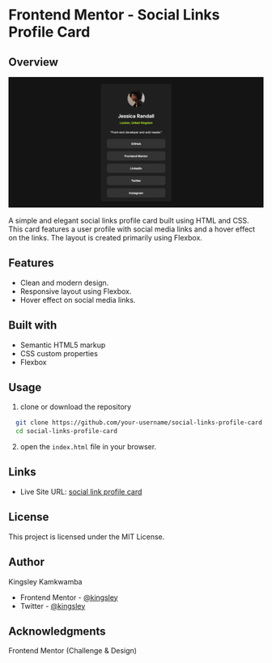 # Frontend Mentor - Social Links Profile Card


## Overview

![](./assets/images/screenshot.PNG)

A simple and elegant social links profile card built using HTML and CSS. This card features a user profile with social media links and a hover effect on the links. The layout is created primarily using Flexbox.

## Features

- Clean and modern design.
- Responsive layout using Flexbox.
- Hover effect on social media links.

## Built with

- Semantic HTML5 markup
- CSS custom properties
- Flexbox

## Usage

1. clone or download the repository

```bash 
  git clone https://github.com/your-username/social-links-profile-card.git
  cd social-links-profile-card
```

2. open the `index.html` file in your browser.

## Links

- Live Site URL: [social link profile card](https://social-links-profile-card-100.netlify.app/)

## License
This project is licensed under the MIT License. 

## Author
Kingsley Kamkwamba
- Frontend Mentor - [@kingsley](https://www.frontendmentor.io/profile/kingsley2o18)
- Twitter - [@kingsley](https://www.x.com/_kingsl3y)


## Acknowledgments

Frontend Mentor (Challenge & Design)
